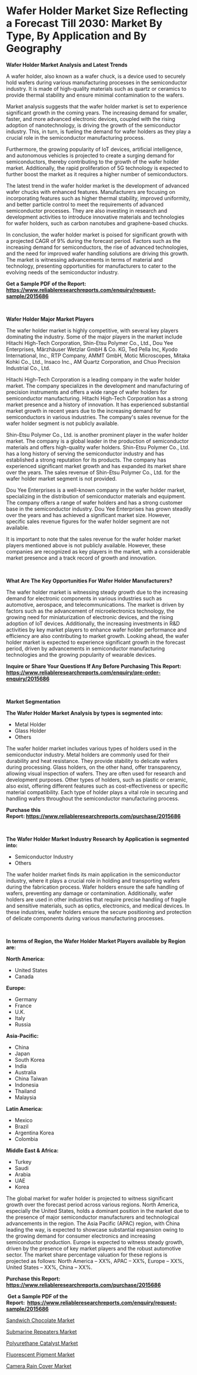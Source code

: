 <p><h1>Wafer Holder Market Size Reflecting a Forecast Till 2030: Market By Type, By Application and By Geography</h1></p><p><strong>Wafer Holder Market Analysis and Latest Trends</strong></p>
<p><p>A wafer holder, also known as a wafer chuck, is a device used to securely hold wafers during various manufacturing processes in the semiconductor industry. It is made of high-quality materials such as quartz or ceramics to provide thermal stability and ensure minimal contamination to the wafers.</p><p>Market analysis suggests that the wafer holder market is set to experience significant growth in the coming years. The increasing demand for smaller, faster, and more advanced electronic devices, coupled with the rising adoption of nanotechnology, is driving the growth of the semiconductor industry. This, in turn, is fueling the demand for wafer holders as they play a crucial role in the semiconductor manufacturing process.</p><p>Furthermore, the growing popularity of IoT devices, artificial intelligence, and autonomous vehicles is projected to create a surging demand for semiconductors, thereby contributing to the growth of the wafer holder market. Additionally, the rapid proliferation of 5G technology is expected to further boost the market as it requires a higher number of semiconductors.</p><p>The latest trend in the wafer holder market is the development of advanced wafer chucks with enhanced features. Manufacturers are focusing on incorporating features such as higher thermal stability, improved uniformity, and better particle control to meet the requirements of advanced semiconductor processes. They are also investing in research and development activities to introduce innovative materials and technologies for wafer holders, such as carbon nanotubes and graphene-based chucks.</p><p>In conclusion, the wafer holder market is poised for significant growth with a projected CAGR of 9% during the forecast period. Factors such as the increasing demand for semiconductors, the rise of advanced technologies, and the need for improved wafer handling solutions are driving this growth. The market is witnessing advancements in terms of material and technology, presenting opportunities for manufacturers to cater to the evolving needs of the semiconductor industry.</p></p>
<p><strong>Get a Sample PDF of the Report:&nbsp; <a href="https://www.reliableresearchreports.com/enquiry/request-sample/2015686">https://www.reliableresearchreports.com/enquiry/request-sample/2015686</a></strong></p>
<p>&nbsp;</p>
<p><strong>Wafer Holder Major Market Players</strong></p>
<p><p>The wafer holder market is highly competitive, with several key players dominating the industry. Some of the major players in the market include Hitachi High-Tech Corporation, Shin-Etsu Polymer Co., Ltd., Dou Yee Enterprises, Märzhäuser Wetzlar GmbH & Co. KG, Ted Pella Inc, Kyodo International, Inc., RTP Company, AMMT GmbH, Motic Microscopes, Mitaka Kohki Co., Ltd., Insaco Inc., AM Quartz Corporation, and Chuo Precision Industrial Co., Ltd.</p><p>Hitachi High-Tech Corporation is a leading company in the wafer holder market. The company specializes in the development and manufacturing of precision instruments and offers a wide range of wafer holders for semiconductor manufacturing. Hitachi High-Tech Corporation has a strong market presence and a history of innovation. It has experienced substantial market growth in recent years due to the increasing demand for semiconductors in various industries. The company's sales revenue for the wafer holder segment is not publicly available.</p><p>Shin-Etsu Polymer Co., Ltd. is another prominent player in the wafer holder market. The company is a global leader in the production of semiconductor materials and offers high-quality wafer holders. Shin-Etsu Polymer Co., Ltd. has a long history of serving the semiconductor industry and has established a strong reputation for its products. The company has experienced significant market growth and has expanded its market share over the years. The sales revenue of Shin-Etsu Polymer Co., Ltd. for the wafer holder market segment is not provided.</p><p>Dou Yee Enterprises is a well-known company in the wafer holder market, specializing in the distribution of semiconductor materials and equipment. The company offers a range of wafer holders and has a strong customer base in the semiconductor industry. Dou Yee Enterprises has grown steadily over the years and has achieved a significant market size. However, specific sales revenue figures for the wafer holder segment are not available.</p><p>It is important to note that the sales revenue for the wafer holder market players mentioned above is not publicly available. However, these companies are recognized as key players in the market, with a considerable market presence and a track record of growth and innovation.</p></p>
<p>&nbsp;</p>
<p><strong>What Are The Key Opportunities For Wafer Holder Manufacturers?</strong></p>
<p><p>The wafer holder market is witnessing steady growth due to the increasing demand for electronic components in various industries such as automotive, aerospace, and telecommunications. The market is driven by factors such as the advancement of microelectronics technology, the growing need for miniaturization of electronic devices, and the rising adoption of IoT devices. Additionally, the increasing investments in R&D activities by key market players to enhance wafer holder performance and efficiency are also contributing to market growth. Looking ahead, the wafer holder market is expected to experience significant growth in the forecast period, driven by advancements in semiconductor manufacturing technologies and the growing popularity of wearable devices.</p></p>
<p><strong>Inquire or Share Your Questions If Any Before Purchasing This Report: <a href="https://www.reliableresearchreports.com/enquiry/pre-order-enquiry/2015686">https://www.reliableresearchreports.com/enquiry/pre-order-enquiry/2015686</a></strong></p>
<p>&nbsp;</p>
<p><strong>Market Segmentation</strong></p>
<p><strong>The Wafer Holder Market Analysis by types is segmented into:</strong></p>
<p><ul><li>Metal Holder</li><li>Glass Holder</li><li>Others</li></ul></p>
<p><p>The wafer holder market includes various types of holders used in the semiconductor industry. Metal holders are commonly used for their durability and heat resistance. They provide stability to delicate wafers during processing. Glass holders, on the other hand, offer transparency, allowing visual inspection of wafers. They are often used for research and development purposes. Other types of holders, such as plastic or ceramic, also exist, offering different features such as cost-effectiveness or specific material compatibility. Each type of holder plays a vital role in securing and handling wafers throughout the semiconductor manufacturing process.</p></p>
<p><strong>Purchase this Report:&nbsp;<a href="https://www.reliableresearchreports.com/purchase/2015686">https://www.reliableresearchreports.com/purchase/2015686</a></strong></p>
<p>&nbsp;</p>
<p><strong>The Wafer Holder Market Industry Research by Application is segmented into:</strong></p>
<p><ul><li>Semiconductor Industry</li><li>Others</li></ul></p>
<p><p>The wafer holder market finds its main application in the semiconductor industry, where it plays a crucial role in holding and transporting wafers during the fabrication process. Wafer holders ensure the safe handling of wafers, preventing any damage or contamination. Additionally, wafer holders are used in other industries that require precise handling of fragile and sensitive materials, such as optics, electronics, and medical devices. In these industries, wafer holders ensure the secure positioning and protection of delicate components during various manufacturing processes.</p></p>
<p>&nbsp;</p>
<p><strong>In terms of Region, the Wafer Holder Market Players available by Region are:</strong></p>
<p>
    <p> <strong> North America: </strong>
        <ul>
            <li>United States</li>
            <li>Canada</li>
        </ul>
        </p> 
    <p> <strong> Europe: </strong>
        <ul>
            <li>Germany</li>
            <li>France</li>
            <li>U.K.</li>
            <li>Italy</li>
            <li>Russia</li>
        </ul>
        </p> 
    <p> <strong> Asia-Pacific: </strong>
        <ul>
            <li>China</li>
            <li>Japan</li>
            <li>South Korea</li>
            <li>India</li>
            <li>Australia</li>
            <li>China Taiwan</li>
            <li>Indonesia</li>
            <li>Thailand</li>
            <li>Malaysia</li>
        </ul>
        </p> 
    <p> <strong> Latin America: </strong>
        <ul>
            <li>Mexico</li>
            <li>Brazil</li>
            <li>Argentina Korea</li>
            <li>Colombia</li>
        </ul>
        </p> 
    <p> <strong> Middle East & Africa: </strong>
        <ul>
            <li>Turkey</li>
            <li>Saudi</li>
            <li>Arabia</li>
            <li>UAE</li>
            <li>Korea</li>
        </ul>
    </p>
    </p>
<p><p>The global market for wafer holder is projected to witness significant growth over the forecast period across various regions. North America, especially the United States, holds a dominant position in the market due to the presence of major semiconductor manufacturers and technological advancements in the region. The Asia Pacific (APAC) region, with China leading the way, is expected to showcase substantial expansion owing to the growing demand for consumer electronics and increasing semiconductor production. Europe is expected to witness steady growth, driven by the presence of key market players and the robust automotive sector. The market share percentage valuation for these regions is projected as follows: North America – XX%, APAC – XX%, Europe – XX%, United States – XX%, China – XX%.</p></p>
<p><strong>Purchase this Report: <a href="https://www.reliableresearchreports.com/purchase/2015686">https://www.reliableresearchreports.com/purchase/2015686</a></strong></p>
<p>&nbsp;<strong>Get a Sample PDF of the Report:&nbsp;&nbsp;<a href="https://www.reliableresearchreports.com/enquiry/request-sample/2015686">https://www.reliableresearchreports.com/enquiry/request-sample/2015686</a></strong></p>
<p><strong></strong></p>
<p><p><a href="https://www.linkedin.com/pulse/sandwich-chocolate-market-insights-players-forecast-till-2030-jjupf/">Sandwich Chocolate Market</a></p><p><a href="https://github.com/castoriffic/Market-Research-Report-List-1/blob/main/submarine-repeaters-market.md">Submarine Repeaters Market</a></p><p><a href="https://medium.com/@reganklocko456458/polyurethane-catalyst-market-size-cagr-trends-2024-2030-ecedda40780a">Polyurethane Catalyst Market</a></p><p><a href="https://medium.com/@noelkunzei1/fluorescent-pigment-market-outlook-industry-overview-and-forecast-2023-to-2030-ee6d3e344595">Fluorescent Pigment Market</a></p><p><a href="https://www.linkedin.com/pulse/camera-rain-cover-market-size-share-amp-trends-analysis-report-yorhf/">Camera Rain Cover Market</a></p></p>